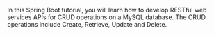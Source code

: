 In this Spring Boot tutorial, you will learn how to develop RESTful web services APIs for CRUD operations on a MySQL database. 
The CRUD operations include Create, Retrieve, Update and Delete.
